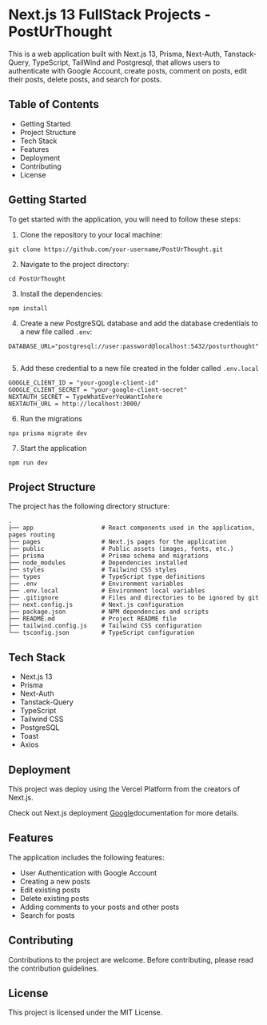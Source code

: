 

# Next.js 13 FullStack Projects - PostUrThought

This is a web application built with Next.js 13, Prisma, Next-Auth, Tanstack-Query, TypeScript, TailWind and Postgresql, that allows users to authenticate with Google Account, create posts, comment on posts, edit their posts, delete posts, and search for posts.



## Table of Contents

* Getting Started
* Project Structure
* Tech Stack
* Features
* Deployment
* Contributing
* License


## Getting Started

To get started with the application, you will need to follow these steps:

1. Clone the repository to your local machine:

```
git clone https://github.com/your-username/PostUrThought.git

```

2. Navigate to the project directory:


```
cd PostUrThought
```

3. Install the dependencies:
```
npm install
```

4. Create a new PostgreSQL database and add the database credentials to a new file called `.env`:
```
DATABASE_URL="postgresql://user:password@localhost:5432/posturthought"


```

5. Add these credential to a new file created in the folder called `.env.local`

```
GOOGLE_CLIENT_ID = "your-google-client-id"
GOOGLE_CLIENT_SECRET = "your-google-client-secret"
NEXTAUTH_SECRET = TypeWhatEverYouWantInhere
NEXTAUTH_URL = http://localhost:3000/
```

6. Run the migrations

```
npx prisma migrate dev

```

7. Start the application

```
npm run dev

```

## Project Structure

The project has the following directory structure:
```
.
├── app                   # React components used in the application, pages routing
├── pages                 # Next.js pages for the application
├── public                # Public assets (images, fonts, etc.)
├── prisma                # Prisma schema and migrations
├── node_modules          # Dependencies installed
├── styles                # Tailwind CSS styles
├── types                 # TypeScript type definitions
├── .env                  # Environment variables
├── .env.local            # Environment local variables
├── .gitignore            # Files and directories to be ignored by git
├── next.config.js        # Next.js configuration
├── package.json          # NPM dependencies and scripts
├── README.md             # Project README file
├── tailwind.config.js    # Tailwind CSS configuration
└── tsconfig.json         # TypeScript configuration

```

## Tech Stack

* Next.js 13
* Prisma
* Next-Auth
* Tanstack-Query
* TypeScript
* Tailwind CSS
* PostgreSQL
* Toast
* Axios

## Deployment

This project was deploy using the Vercel Platform from the creators of Next.js.

Check out Next.js deployment [Google](https://google.com)documentation for more details.

## Features

The application includes the following features:

* User Authentication with Google Account
* Creating a new posts
* Edit existing posts
* Delete existing posts
* Adding comments to your posts and other posts
* Search for posts

## Contributing

Contributions to the project are welcome. Before contributing, please read the contribution guidelines.

## License

This project is licensed under the MIT License.





